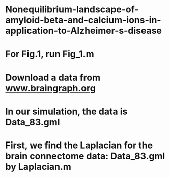 # Nonequilibrium-landscape-of-amyloid-beta-and-calcium-ions-in-application-to-Alzheimer-s-disease

# For Fig.1, run Fig_1.m

# Download a data from www.braingraph.org
# In our simulation, the data is Data_83.gml

# First, we find the Laplacian for the brain connectome data: Data_83.gml by Laplacian.m

